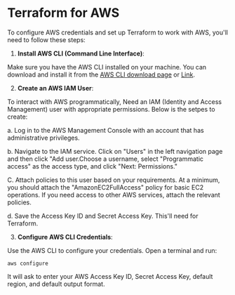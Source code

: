 # Terraform for AWS

To configure AWS credentials and set up Terraform to work with AWS, you'll need to follow these steps:

1. **Install AWS CLI (Command Line Interface)**:

Make sure you have the AWS CLI installed on your machine. You can download and install it from the [AWS CLI download page](https://aws.amazon.com/cli/) or [Link](https://docs.aws.amazon.com/cli/latest/userguide/cli-chap-getting-started.html).

2. **Create an AWS IAM User**:

To interact with AWS programmatically, Need an IAM (Identity and Access Management) user with appropriate permissions. Below is the setpes to create:

a. Log in to the AWS Management Console with an account that has administrative privileges.

b. Navigate to the IAM service. Click on "Users" in the left navigation page and then click "Add user.Choose a username, select "Programmatic access" as the access type, and click "Next: Permissions."

C. Attach policies to this user based on your requirements. At a minimum, you should attach the "AmazonEC2FullAccess" policy for basic EC2 operations. If you need access to other AWS services, attach the relevant policies.

d. Save the Access Key ID and Secret Access Key. This'll need for Terraform.

3. **Configure AWS CLI Credentials**:

Use the AWS CLI to configure your credentials. Open a terminal and run:

```
aws configure
```

It will ask to enter your AWS Access Key ID, Secret Access Key, default region, and default output format.
